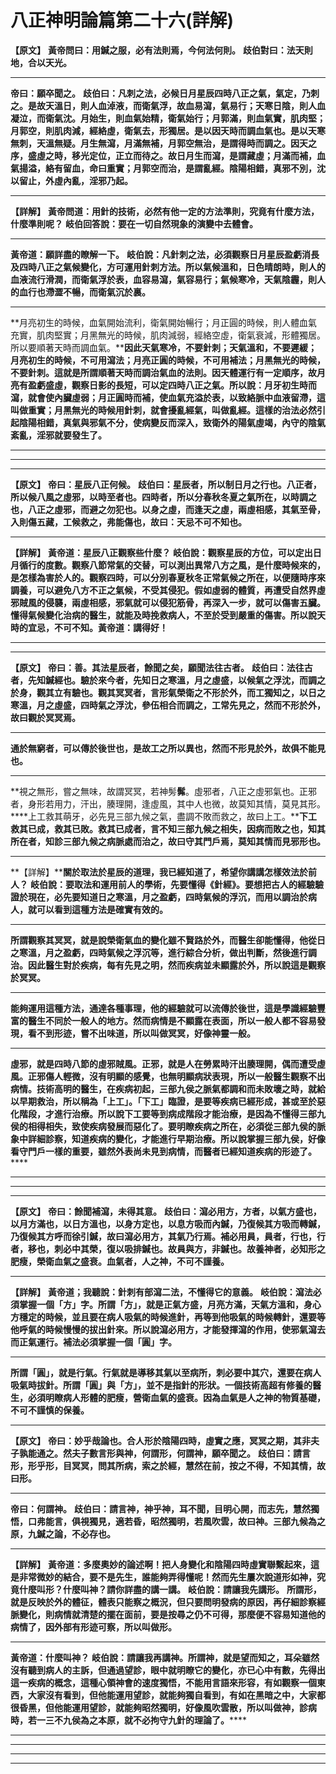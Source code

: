 # 八正神明論篇第二十六(詳解)

**【原文】**
**黃帝問曰：用鍼之服，必有法則焉，今何法何則。**
**歧伯對曰：法天則地，合以天光。**
****
**帝曰：願卒聞之。**
**歧伯曰：凡刺之法，必候日月星辰四時八正之氣，氣定，乃刺之。是故天溫日，則人血淖液，而衛氣浮，故血易瀉，氣易行；天寒日陰，則人血凝泣，而衛氣沈。月始生，則血氣始精，衛氣始行；月郭滿，則血氣實，肌肉堅；月郭空，則肌肉減，經絡虛，衛氣去，形獨居。是以因天時而調血氣也。是以天寒無刺，天溫無疑。月生無瀉，月滿無補，月郭空無治，是謂得時而調之。因天之序，盛虛之時，移光定位，正立而待之。故日月生而瀉，是謂藏虛；月滿而補，血氣揚溢，絡有留血，命曰重實；月郭空而治，是謂亂經。陰陽相錯，真邪不別，沈以留止，外虛內亂，淫邪乃起。**
****
**【詳解】**
**黃帝問道：用針的技術，必然有他一定的方法準則，究竟有什麼方法，什麼準則呢？**
**岐伯回答說：要在一切自然現象的演變中去體會。**
****
**黃帝道：願詳盡的瞭解一下。**
**岐伯說：凡針刺之法，必須觀察日月星辰盈虧消長及四時八正之氣候變化，方可運用針刺方法。所以氣候溫和，日色晴朗時，則人的血液流行滑潤，而衛氣浮於表，血容易瀉，氣容易行；氣候寒冷，天氣陰霾，則人的血行也滯澀不暢，而衛氣沉於裏。**
****
**月亮初生的時候，血氣開始流利，衛氣開始暢行；月正圓的時候，則人體血氣充實，肌肉堅實；月黑無光的時候，肌肉減弱，經絡空虛，衛氣衰減，形體獨居。所以要順著天時而調血氣。****因此天氣寒冷，不要針刺；天氣溫和，不要遲緩；月亮初生的時候，不可用瀉法；月亮正圓的時候，不可用補法；月黑無光的時候，不要針刺。這就是所謂順著天時而調治氣血的法則。因天體運行有一定順序，故月亮有盈虧盛虛，觀察日影的長短，可以定四時八正之氣。所以說：月牙初生時而瀉，就會使內臟虛弱；月正圓時而補，使血氣充溢於表，以致絡脈中血液留滯，這叫做重實；月黑無光的時候用針刺，就會擾亂經氣，叫做亂經。這樣的治法必然引起陰陽相錯，真氣與邪氣不分，使病變反而深入，致衛外的陽氣虛竭，內守的陰氣紊亂，淫邪就要發生了。**
****
****
****
**【原文】**
**帝曰：星辰八正何候。**
**歧伯曰：星辰者，所以制日月之行也。八正者，所以候八風之虛邪，以時至者也。四時者，所以分春秋冬夏之氣所在，以時調之也，八正之虛邪，而避之勿犯也。以身之虛，而逢天之虛，兩虛相感，其氣至骨，入則傷五藏，工候救之，弗能傷也，故曰：天忌不可不知也。**
****
**【詳解】**
**黃帝道：星辰八正觀察些什麼？**
**岐伯說：觀察星辰的方位，可以定出日月循行的度數。觀察八節常氣的交替，可以測出異常八方之風，是什麼時候來的，是怎樣為害於人的。觀察四時，可以分別春夏秋冬正常氣候之所在，以便隨時序來調養，可以避免八方不正之氣候，不受其侵犯。假如虛弱的體質，再遭受自然界虛邪賊風的侵襲，兩虛相感，邪氣就可以侵犯筋骨，再深入一步，就可以傷害五臟。懂得氣候變化治病的醫生，就能及時挽救病人，不至於受到嚴重的傷害。所以說天時的宜忌，不可不知。黃帝道：講得好！**
****
****
**【原文】**
**帝曰：善。其法星辰者，餘聞之矣，願聞法往古者。**
**歧伯曰：法往古者，先知鍼經也。驗於來今者，先知日之寒溫，月之虛盛，以候氣之浮沈，而調之於身，觀其立有驗也。觀其冥冥者，言形氣榮衛之不形於外，而工獨知之，以日之寒溫，月之虛盛，四時氣之浮沈，參伍相合而調之，工常先見之，然而不形於外，故曰觀於冥冥焉。**
****
**通於無窮者，可以傳於後世也，是故工之所以異也，然而不形見於外，故俱不能見也。**
****
**視之無形，嘗之無味，故謂冥冥，若神髣****髴****。虛邪者，八正之虛邪氣也。正邪者，身形若用力，汗出，腠理開，逢虛風，其中人也微，故莫知其情，莫見其形。****上工救其萌牙，必先見三部九候之氣，盡調不敗而救之，故曰上工。****下工救其已成，救其已敗。救其已成者，言不知三部九候之相失，因病而敗之也，知其所在者，知診三部九候之病脈處而治之，故曰守其門戶焉，莫知其情而見邪形也。**
****
**【詳解】****關於取法於星辰的道理，我已經知道了，希望你講講怎樣效法於前人？**
**岐伯說：要取法和運用前人的學術，先要懂得《針經》。要想把古人的經驗驗證於現在，必先要知道日之寒溫，月之盈虧，四時氣候的浮沉，而用以調治於病人，就可以看到這種方法是確實有效的。**
****
**所謂觀察其冥冥，就是說榮衛氣血的變化雖不賢路於外，而醫生卻能懂得，他從日之寒溫，月之盈虧，四時氣候之浮沉等，進行綜合分析，做出判斷，然後進行調治。因此醫生對於疾病，每有先見之明，然而疾病並未顯露於外，所以說這是觀察於冥冥。**
****
**能夠運用這種方法，通達各種事理，他的經驗就可以流傳於後世，這是學識經驗豐富的醫生不同於一般人的地方。然而病情是不顯露在表面，所以一般人都不容易發現，看不到形迹，嘗不出味道，所以叫做冥冥，好像神靈一般。**
****
**虛邪，就是四時八節的虛邪賊風。正邪，就是人在勞累時汗出腠理開，偶而遭受虛風。正邪傷人輕微，沒有明顯的感覺，也無明顯病狀表現，所以一般醫生觀察不出病情。****技術高明的醫生，在疾病初起，三部九侯之脈氣都調和而未敗壞之時，就給以早期救治，所以稱為「上工」。****「下工」臨證，是要等疾病已經形成，甚或至於惡化階段，才進行治療。所以說下工要等到病成階段才能治療，是因為不懂得三部九侯的相得相失，致使疾病發展而惡化了。要明瞭疾病之所在，必須從三部九侯的脈象中詳細診察，知道疾病的變化，才能進行早期治療。所以說掌握三部九侯，好像看守門戶一樣的重要，雖然外表尚未見到病情，而醫者已經知道疾病的形迹了。******
****
****
****
**【原文】**
**帝曰：餘聞補瀉，未得其意。**
**歧伯曰：瀉必用方，方者，以氣方盛也，以月方滿也，以日方溫也，以身方定也，以息方吸而內鍼，乃復候其方吸而轉鍼，乃復候其方呼而徐引鍼，故曰瀉必用方，其氣乃行焉。補必用員，員者，行也，行者，移也，刺必中其榮，復以吸排鍼也。故員與方，非鍼也。故養神者，必知形之肥瘦，榮衛血氣之盛衰。血氣者，人之神，不可不謹養。**
****
**【詳解】**
**黃帝道；我聽說：針刺有部瀉二法，不懂得它的意義。**
**岐伯說：瀉法必須掌握一個「方」字。所謂「方」，就是正氣方盛，月亮方滿，天氣方溫和，身心方穩定的時候，並且要在病人吸氣的時候進針，再等到他吸氣的時候轉針，還要等他呼氣的時候慢慢的拔出針來。所以說瀉必用方，才能發揮瀉的作用，使邪氣瀉去而正氣運行。補法必須掌握一個「圓」字。**
****
**所謂「圓」，就是行氣。行氣就是導移其氣以至病所，刺必要中其穴，還要在病人吸氣時拔針。所謂「圓」與「方」，並不是指針的形狀。一個技術高超有修養的醫生，必須明瞭病人形體的肥瘦，營衛血氣的盛衰。因為血氣是人之神的物質基礎，不可不謹慎的保養。**
****
**【原文】**
**帝曰：妙乎哉論也。合人形於陰陽四時，虛實之應，冥冥之期，其非夫子孰能通之。然夫子數言形與神，何謂形，何謂神，願卒聞之。**
**歧伯曰：請言形，形乎形，目冥冥，問其所病，索之於經，慧然在前，按之不得，不知其情，故曰形。**
****
**帝曰：何謂神。**
**歧伯曰：請言神，神乎神，耳不聞，目明心開，而志先，慧然獨悟，口弗能言，俱視獨見，適若昏，昭然獨明，若風吹雲，故曰神。三部九候為之原，九鍼之論，不必存也。**
****
**【詳解】**
**黃帝道：多麼奧妙的論述啊！把人身變化和陰陽四時虛實聯繫起來，這是非常微妙的結合，要不是先生，誰能夠弄得懂呢！然而先生屢次說道形如神，究竟什麼叫形？什麼叫神？請你詳盡的講一講。**
**岐伯說：請讓我先講形。**
**所謂形，就是反映於外的體征，****體表只能察之概況，但只要問明發病的原因，再仔細診察經脈變化，則病情就清楚的擺在面前，要是按尋之仍不可得，那麼便不容易知道他的病情了，因****外部有形迹可察，所以叫做形。**
****
**黃帝道：什麼叫神？**
**岐伯說：請讓我再講神。****所謂神，就是望而知之****，耳朵雖然沒有聽到病人的主訴，但通過望診，眼中就明瞭它的變化，亦已心中有數，先得出這一疾病的概念，這種心領神會的速度獨悟，不能用言語來形容，有如觀察一個東西，大家沒有看到，但他能運用望診，就能夠獨自看到，有如在黑暗之中，大家都很昏黑，但他能運用望診，就能夠昭然獨明，好像風吹雲散，所以叫做神，診病時，若一三不九侯為之本原，就不必拘守九針的理論了。******
****
****
****
****


